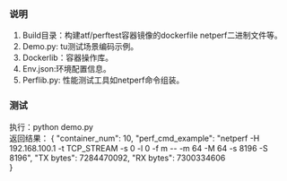 ### 说明
1.  Build目录：构建atf/perftest容器镜像的dockerfile netperf二进制文件等。 
2.  Demo.py: tu测试场景编码示例。 
3.  Dockerlib：容器操作库。
4.  Env.json:环境配置信息。
5.  Perflib.py: 性能测试工具如netperf命令组装。

### 测试
执行：python demo.py  
返回结果： 
{
    "container_num": 10, 
    "perf_cmd_example": "netperf -H 192.168.100.1 -t TCP_STREAM -s 0 -l 0 -f m --  -m 64 -M 64 -s 8196 -S 8196", 
    "TX bytes": 7284470092, 
    "RX bytes": 7300334606  
}
